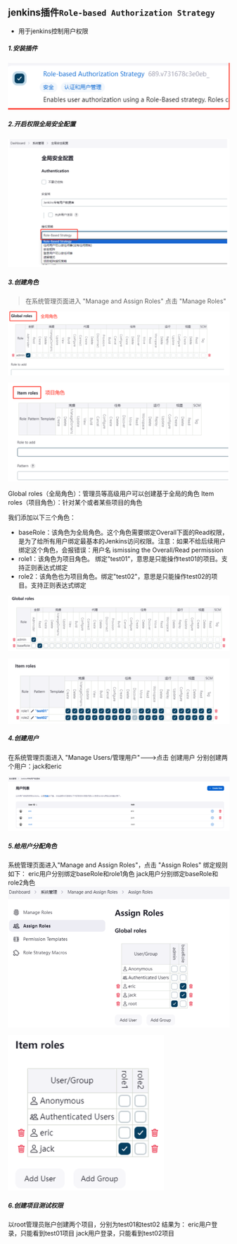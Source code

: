 ## jenkins插件`Role-based Authorization Strategy`

- 用于jenkins控制用户权限

##### 1.安装插件

![image-20240111144138940](../../../assets/image-20240111144138940.png)

##### 2.开启权限全局安全配置

![image-20240111144209306](../../../assets/image-20240111144209306.png)

##### 3.创建角色

>在系统管理页面进入 "Manage and Assign Roles"
>点击 "Manage Roles"

![image-20240111144348525](../../../assets/image-20240111144348525.png)

![image-20240111144402528](../../../assets/image-20240111144402528.png)

Global roles（全局角色）：管理员等高级用户可以创建基于全局的角色
Item roles（项目角色）：针对某个或者某些项目的角色

我们添加以下三个角色：

- baseRole：该角色为全局角色。这个角色需要绑定Overall下面的Read权限，是为了给所有用户绑定最基本的Jenkins访问权限。注意：如果不给后续用户绑定这个角色，会报错误：用户名 ismissing the Overall/Read permission
- role1：该角色为项目角色。 绑定"test01"，意思是只能操作test01的项目。支持正则表达式绑定
- role2：该角色也为项目角色。绑定"test02"，意思是只能操作test02的项目。支持正则表达式绑定

![image-20240111144427509](../../../assets/image-20240111144427509.png)

![image-20240111144445228](../../../assets/image-20240111144445228.png)

##### 4.创建用户

在系统管理页面进入 "Manage Users/管理用户"--->点击 创建用户
分别创建两个用户：jack和eric

![image-20240111144507275](../../../assets/image-20240111144507275.png)

##### 5.给用户分配角色

系统管理页面进入"Manage and Assign Roles"，点击 "Assign Roles"
绑定规则如下：
eric用户分别绑定baseRole和role1角色
jack用户分别绑定baseRole和role2角色![image-20240111144529867](../../../assets/image-20240111144529867.png)

![image-20240111144539436](../../../assets/image-20240111144539436.png)

##### 6.创建项目测试权限

以root管理员账户创建两个项目，分别为test01和test02
结果为：
eric用户登录，只能看到test01项目
jack用户登录，只能看到test02项目